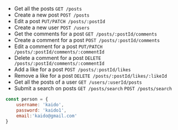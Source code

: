 - Get all the posts
 `GET /posts`
- Create a new post
 `POST /posts`
- Edit a post
 `PUT/PATCH /posts/:postId`
- Create a new user
 `POST /users`
- Get the comments for a post
 `GET /posts/:postId/comments`
- Create a comment for a post
 `POST /posts/:postId/comments`
- Edit a comment for a post
 `PUT/PATCH /posts/:postId/comments/:commentId`
- Delete a comment for a post
 `DELETE /posts/:postId/comments/:commentId`
- Add a like for a post
 `POST /posts/:postId/likes`
- Remove a like for a post
 `DELETE /posts/:postId/likes/:likeId`
- Get all the posts of a user
 `GET /users/:userId/posts`
- Submit a search on posts
 `GET /posts/search`
 `POST /posts/search`


```js
const person = {
    username: 'kaido',
    password: 'kaido1',
    email:'kaido@gmail.com'
}

```